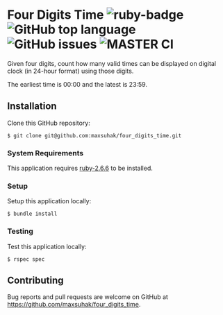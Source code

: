 Four Digits Time <img src="https://img.shields.io/badge/ruby%20-v2.6.6-brightgreen.svg" title="ruby-badge"> <img alt="GitHub top language" src="https://img.shields.io/github/languages/top/maxsuhak/four_digits_time"> <img alt="GitHub issues" src="https://img.shields.io/github/issues/maxsuhak/four_digits_time"> ![MASTER CI](https://github.com/maxsuhak/four_digits_time/workflows/CI/badge.svg?branch=master)
===================

Given four digits, count how many valid times can be displayed on digital clock (in 24-hour format) using those digits.

The earliest time is 00:00 and the latest is 23:59.

## Installation

Clone this GitHub repository:

```
$ git clone git@github.com:maxsuhak/four_digits_time.git
```

### System Requirements

This application requires [ruby-2.6.6](https://www.ruby-lang.org/en/news/2020/03/31/ruby-2-6-6-released/) to be installed.

### Setup

Setup this application locally:

```
$ bundle install
```

### Testing

Test this application locally:

```
$ rspec spec
```

## Contributing

Bug reports and pull requests are welcome on GitHub at https://github.com/maxsuhak/four_digits_time.
